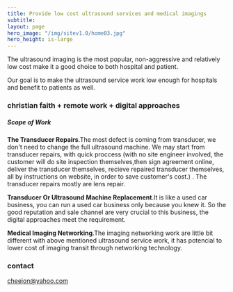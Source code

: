 ```yaml
---
title: Provide low cost ultrasound services and medical imagings
subtitle: 
layout: page
hero_image: "/img/sitev1.0/home03.jpg"
hero_height: is-large
---
```


The ultrasound imaging is the most popular, non-aggressive and relatively low cost make it a good choice to both hospital and patient.

Our goal is to make the ultrasound service work low enough for hospitals and benefit to patients as well. 

### christian faith + remote work + digital approaches

##### Scope of Work

**The Transducer Repairs**.The most defect is coming from transducer, we don't need to change the full ultrasound machine. We may start from transducer repairs, with quick proccess (with no site engineer involved, the customer will do site inspection themselves,then sign agreement online, deliver the transducer themselves, recieve repaired transducer themselves, all by instructions on website, in order to save customer's cost.) . The transducer repairs mostly are lens repair.

**Transducer Or Ultrasound Machine Replacement**.It is like a used car business, you can run a used car business only because you knew it. So the good reputation and sale channel are very crucial to this business, the digital approaches meet the requirement.

**Medical Imaging Networking**.The imaging networking work are little bit different with above mentioned ultrasound service work, it has potencial to lower cost of imaging transit through networking technology. 

### contact

cheejon@yahoo.com
